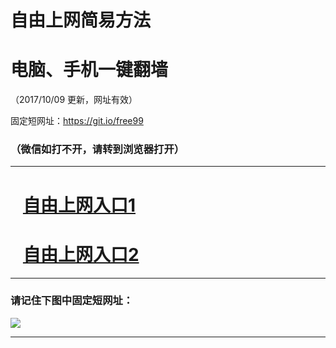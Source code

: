 ﻿# 自由上网简易方法

# 电脑、手机一键翻墙

（2017/10/09 更新，网址有效）

固定短网址：https://git.io/free99

### （微信如打不开，请转到浏览器打开）


***





# &nbsp;&nbsp; <a href="http://ft1035315858.fwq-tz-1001.info/fwqtz01.html?t=100900129540 " target="_blank">自由上网入口1</a>
# &nbsp;&nbsp; <a href="http://ft259181800.fwq-tz-1002.info/fwqtz02.html?t=100900112007 " target="_blank">自由上网入口2</a>
***

### 请记住下图中固定短网址：

<img src="https://s3-us-west-2.amazonaws.com/fwq-1001/yjfq-20170905okok.png" /> 


***

